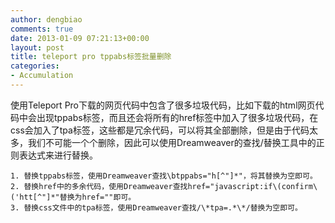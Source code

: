 ```yaml
---
author: dengbiao
comments: true
date: 2013-01-09 07:21:13+00:00
layout: post
title: teleport pro tppabs标签批量删除
categories:
- Accumulation
---
```

使用Teleport Pro下载的网页代码中包含了很多垃圾代码，比如下载的html网页代码中会出现tppabs标签，而且还会将所有的href标签中加入了很多垃圾代码，在css会加入了tpa标签，这些都是冗余代码，可以将其全部删除，但是由于代码太多，我们不可能一个个删除，因此可以使用Dreamweaver的查找/替换工具中的正则表达式来进行替换。  

    1. 替换tppabs标签，使用Dreamweaver查找\btppabs="h[^"]*"，将其替换为空即可。  
    2. 替换href中的多余代码，使用Dreamweaver查找href="javascript:if\(confirm\('htt[^"]*"替换为href=""即可。  
    3. 替换css文件中的tpa标签，使用Dreamweaver查找/\*tpa=.*\*/替换为空即可。



